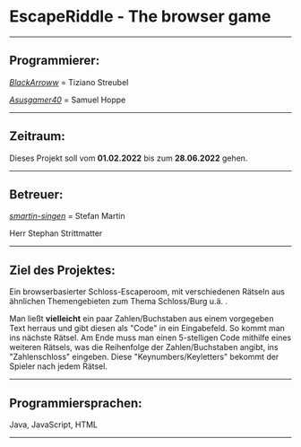 # **EscapeRiddle - The browser game**
---

## Programmierer:

  [_BlackArroww_](https://github.com/BlackArroww) = Tiziano Streubel

  [_Asusgamer40_](https://github.com/Asusgamer40) = Samuel Hoppe

---

## Zeitraum:
  
  Dieses Projekt soll vom __01.02.2022__ bis zum __28.06.2022__ gehen.

---

## Betreuer:

[_smartin-singen_](https://github.com/smartin-singen) = Stefan Martin

Herr Stephan Strittmatter

---

## Ziel des Projektes:

Ein browserbasierter Schloss-Escaperoom, mit verschiedenen Rätseln aus ähnlichen Themengebieten zum Thema Schloss/Burg u.ä. .


Man ließt __vielleicht__ ein paar Zahlen/Buchstaben aus einem vorgegeben Text herraus und gibt diesen als "Code" in ein Eingabefeld. So kommt man ins nächste Rätsel. Am Ende muss man einen 5-stelligen Code mithilfe eines weiteren Rätsels, was die Reihenfolge der Zahlen/Buchstaben angibt, ins "Zahlenschloss" eingeben. Diese "Keynumbers/Keyletters" bekommt der Spieler nach jedem Rätsel.

---

## Programmiersprachen:

Java, JavaScript, HTML

---
